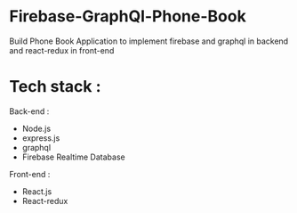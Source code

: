 # Firebase-GraphQl-Phone-Book
Build Phone Book Application to implement firebase and graphql in backend and react-redux in front-end

# Tech stack :
Back-end :
- Node.js
- express.js
- graphql
- Firebase Realtime Database

Front-end :
- React.js
- React-redux
